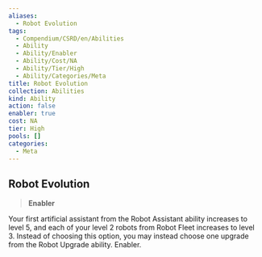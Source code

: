 ```yaml
---
aliases:
  - Robot Evolution
tags:
  - Compendium/CSRD/en/Abilities
  - Ability
  - Ability/Enabler
  - Ability/Cost/NA
  - Ability/Tier/High
  - Ability/Categories/Meta
title: Robot Evolution
collection: Abilities
kind: Ability
action: false
enabler: true
cost: NA
tier: High
pools: []
categories:
  - Meta
---
```

## Robot Evolution  
>**Enabler**
  
Your first artificial assistant from the Robot Assistant ability increases to level 5, and each of your level 2 robots from Robot Fleet increases to level 3. Instead of choosing this option, you may instead choose one upgrade from the Robot Upgrade ability. Enabler.